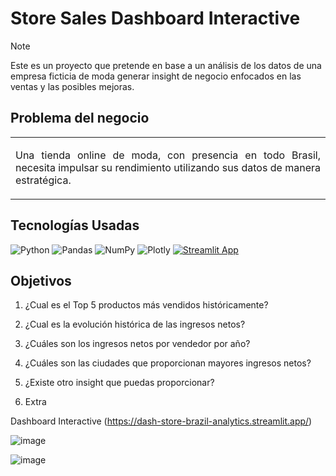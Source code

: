 <h1>Store Sales Dashboard Interactive</h1>

> [!NOTE]
> Este es un proyecto que pretende en base a un análisis de los datos de una empresa ficticia de moda generar insight de negocio enfocados en las ventas y las posibles mejoras. <br>

<h2>Problema del negocio</h2>

<table><tr><td> 
<p align="justify">Una tienda online de moda, con presencia en todo Brasil, necesita impulsar su rendimiento utilizando sus datos de manera estratégica. </p>
</td></tr></table>

<h2>Tecnologías Usadas</h2>

![Python](https://img.shields.io/badge/python-3670A0?style=for-the-badge&logo=python&logoColor=ffdd54) ![Pandas](https://img.shields.io/badge/pandas-%23150458.svg?style=for-the-badge&logo=pandas&logoColor=white) ![NumPy](https://img.shields.io/badge/numpy-%23013243.svg?style=for-the-badge&logo=numpy&logoColor=white) ![Plotly](https://img.shields.io/badge/Plotly-%233F4F75.svg?style=for-the-badge&logo=plotly&logoColor=white) [![Streamlit App](https://static.streamlit.io/badges/streamlit_badge_black_white.svg)](https://<your-custom-subdomain>.streamlit.app)

<h2>Objetivos</h2>
  
  1. <p align="justify"> ¿Cual es el Top 5 productos más vendidos históricamente? </p>
  2. <p align="justify"> ¿Cual es la evolución histórica de las ingresos netos? </p>
  3. <p align="justify"> ¿Cuáles son los ingresos netos por vendedor por año? </p>
  4. <p align="justify"> ¿Cuáles son las ciudades que proporcionan mayores ingresos netos? </p>
  5. <p align="justify"> ¿Existe otro insight que puedas proporcionar?</p>
  6. <p align="justify"> Extra </p>

Dashboard Interactive (https://dash-store-brazil-analytics.streamlit.app/)

![image](https://github.com/user-attachments/assets/e0d00bc4-ab21-4bbe-9981-341a03f989a3)

![image](https://github.com/user-attachments/assets/72c2a085-40e7-4f34-ada6-ae592b6b40f4)
